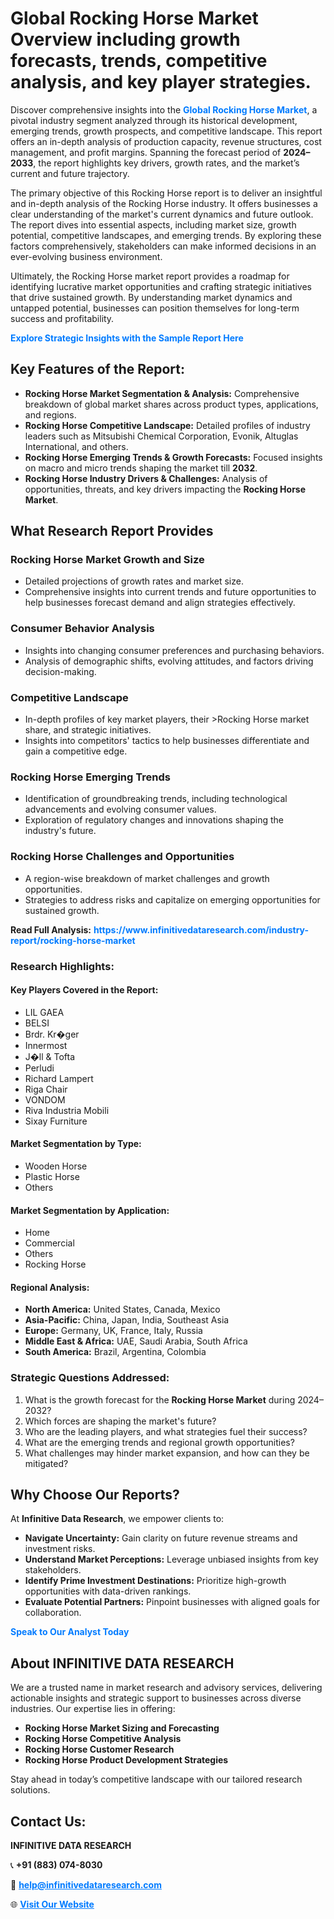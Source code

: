 <h1>Global Rocking Horse Market Overview including growth forecasts, trends, competitive analysis, and key player strategies.</h1>
<p>
Discover comprehensive insights into the 
<a href="https://www.infinitivedataresearch.com/industry-report/rocking-horse-market" rel="dofollow" style="color: #007BFF; text-decoration: none;"><strong>Global Rocking Horse Market</strong></a>, a pivotal industry segment analyzed through its historical development, emerging trends, growth prospects, and competitive landscape. This report offers an in-depth analysis of production capacity, revenue structures, cost management, and profit margins. Spanning the forecast period of <strong>2024–2033</strong>, the report highlights key drivers, growth rates, and the market’s current and future trajectory.
</p>
<p>
The primary objective of this Rocking Horse report is to deliver an insightful and in-depth analysis of the Rocking Horse industry. It offers businesses a clear understanding of the market's current dynamics and future outlook. The report dives into essential aspects, including market size, growth potential, competitive landscapes, and emerging trends. By exploring these factors comprehensively, stakeholders can make informed decisions in an ever-evolving business environment.
</p>
<p>
Ultimately, the Rocking Horse market report provides a roadmap for identifying lucrative market opportunities and crafting strategic initiatives that drive sustained growth. By understanding market dynamics and untapped potential, businesses can position themselves for long-term success and profitability.
</p>
<p>
<a href="https://www.infinitivedataresearch.com/request-sample/reportId=103689" style="color: #007BFF; text-decoration: none;"><strong>Explore Strategic Insights with the Sample Report Here</strong></a>
</p>

<h2>Key Features of the Report:</h2>
<ul>
<li><strong>Rocking Horse Market Segmentation & Analysis:</strong> Comprehensive breakdown of global market shares across product types, applications, and regions.</li>
<li><strong>Rocking Horse Competitive Landscape:</strong> Detailed profiles of industry leaders such as Mitsubishi Chemical Corporation, Evonik, Altuglas International, and others.</li>
<li><strong>Rocking Horse Emerging Trends & Growth Forecasts:</strong> Focused insights on macro and micro trends shaping the market till <strong>2032</strong>.</li>
<li><strong>Rocking Horse Industry Drivers & Challenges:</strong> Analysis of opportunities, threats, and key drivers impacting the <strong>Rocking Horse Market</strong>.</li>
</ul>

<h2>What Research Report Provides</h2>
<h3>Rocking Horse Market Growth and Size</h3>
<ul>
<li>Detailed projections of growth rates and market size.</li>
<li>Comprehensive insights into current trends and future opportunities to help businesses forecast demand and align strategies effectively.</li>
</ul>

<h3>Consumer Behavior Analysis</h3>
<ul>
<li>Insights into changing consumer preferences and purchasing behaviors.</li>
<li>Analysis of demographic shifts, evolving attitudes, and factors driving decision-making.</li>
</ul>

<h3>Competitive Landscape</h3>
<ul>
<li>In-depth profiles of key market players, their >Rocking Horse market share, and strategic initiatives.</li>
<li>Insights into competitors' tactics to help businesses differentiate and gain a competitive edge.</li>
</ul>

<h3>Rocking Horse Emerging Trends</h3>
<ul>
<li>Identification of groundbreaking trends, including technological advancements and evolving consumer values.</li>
<li>Exploration of regulatory changes and innovations shaping the industry's future.</li>
</ul>

<h3>Rocking Horse Challenges and Opportunities</h3>
<ul>
<li>A region-wise breakdown of market challenges and growth opportunities.</li>
<li>Strategies to address risks and capitalize on emerging opportunities for sustained growth.</li>
</ul>
<p><strong>Read Full Analysis:</strong> <a href="https://www.infinitivedataresearch.com/industry-report/rocking-horse-market" rel="dofollow" style="color: #007BFF; text-decoration: none;"><strong>https://www.infinitivedataresearch.com/industry-report/rocking-horse-market</strong></a></p>
<h3>Research Highlights:</h3>
<h4>Key Players Covered in the Report:</h4>
<ul><li>LIL GAEA</li><li>BELSI</li><li>Brdr. Kr�ger</li><li>Innermost</li><li>J�ll &amp; Tofta</li><li>Perludi</li><li>Richard Lampert</li><li>Riga Chair</li><li>VONDOM</li><li>Riva Industria Mobili</li><li>Sixay Furniture</li></ul>
<h4>Market Segmentation by Type:</h4>
<ul><li>Wooden Horse</li><li>Plastic Horse</li><li>Others</li></ul>
<h4>Market Segmentation by Application:</h4>
<ul><li>Home</li><li>Commercial</li><li>Others</li><li>Rocking Horse</li></ul>

<h4>Regional Analysis:</h4>
<ul>
<li><strong>North America:</strong> United States, Canada, Mexico</li>
<li><strong>Asia-Pacific:</strong> China, Japan, India, Southeast Asia</li>
<li><strong>Europe:</strong> Germany, UK, France, Italy, Russia</li>
<li><strong>Middle East & Africa:</strong> UAE, Saudi Arabia, South Africa</li>
<li><strong>South America:</strong> Brazil, Argentina, Colombia</li>
</ul>

<h3>Strategic Questions Addressed:</h3>
<ol>
<li>What is the growth forecast for the <strong>Rocking Horse Market</strong> during 2024–2032?</li>
<li>Which forces are shaping the market's future?</li>
<li>Who are the leading players, and what strategies fuel their success?</li>
<li>What are the emerging trends and regional growth opportunities?</li>
<li>What challenges may hinder market expansion, and how can they be mitigated?</li>
</ol>

<h2>Why Choose Our Reports?</h2>
<p>At <strong>Infinitive Data Research</strong>, we empower clients to:</p>
<ul>
<li><strong>Navigate Uncertainty:</strong> Gain clarity on future revenue streams and investment risks.</li>
<li><strong>Understand Market Perceptions:</strong> Leverage unbiased insights from key stakeholders.</li>
<li><strong>Identify Prime Investment Destinations:</strong> Prioritize high-growth opportunities with data-driven rankings.</li>
<li><strong>Evaluate Potential Partners:</strong> Pinpoint businesses with aligned goals for collaboration.</li>
</ul>
<p><a href="https://www.infinitivedataresearch.com/industry-report/rocking-horse-market" rel="dofollow" style="color: #007BFF; text-decoration: none;"><strong>Speak to Our Analyst Today</strong></a></p>

<h2>About INFINITIVE DATA RESEARCH</h2>
<p>We are a trusted name in market research and advisory services, delivering actionable insights and strategic support to businesses across diverse industries. Our expertise lies in offering:</p>
<ul>
<li><strong>Rocking Horse Market Sizing and Forecasting</strong></li>
<li><strong>Rocking Horse Competitive Analysis</strong></li>
<li><strong>Rocking Horse Customer Research</strong></li>
<li><strong>Rocking Horse Product Development Strategies</strong></li>
</ul>
<p>Stay ahead in today’s competitive landscape with our tailored research solutions.</p>

<h2>Contact Us:</h2>
<p><strong>INFINITIVE DATA RESEARCH</strong></p>
<p>📞 <strong>+91 (883) 074-8030</strong></p>
<p>📧 <strong><a href="mailto:help@infinitivedataresearch.com" style="color: #007BFF;">help@infinitivedataresearch.com</a></strong></p>
<p>🌐 <strong><a href="https://www.infinitivedataresearch.com" rel="dofollow" style="color: #007BFF;">Visit Our Website</a></strong></p>